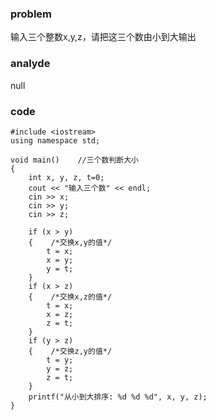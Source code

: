 ### problem

输入三个整数x,y,z，请把这三个数由小到大输出

### analyde

null

### code
```
#include <iostream>
using namespace std;

void main()    //三个数判断大小
{
	int x, y, z, t=0;
	cout << "输入三个数" << endl;
	cin >> x;
	cin >> y;
	cin >> z;

	if (x > y)
	{    /*交换x,y的值*/
		t = x;
		x = y;
		y = t;
	}
	if (x > z)
	{    /*交换x,z的值*/
		t = x;
		x = z;
		z = t;
	}
	if (y > z)
	{    /*交换z,y的值*/
		t = y;
		y = z;
		z = t;
	}
	printf("从小到大排序: %d %d %d", x, y, z);
}
```

